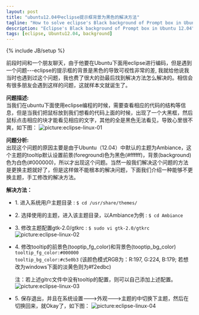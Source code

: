 ```yaml
---
layout: post
title: "ubuntu12.04中eclipse提示框背景为黑色的解决方法"
tagline: "How to solve eclipse's Black background of Prompt box in Ubuntu 12.04"
description: "Eclipse's Black background of Prompt box in Ubuntu 12.04"
tags: [eclipse, Ubuntu12.04, background]
---
```

{% include JB/setup %}

前段时间和一个朋友聊天，由于他要在Ubuntu下面用eclipse进行编码，但是遇到一个问题---eclipse的提示框的背景是黑色的导致可视性非常的差, 我就给他说我当时也遇到过这个问题，我也费了很大的劲最后找到解决方法怎么解决的。相信会有很多朋友会遇到这样的问题，这就样本文就诞生了。

**问题描述:**  
当我们在ubuntu下面使用eclipse编程的时候，需要查看相应的代码的结构等信息，但是当我们把鼠标放到我们想看的代码上面的时候，出现了一个大黑框，然后鼠标点击相应的块才能看见相应的文字，其他的全是黑色无法看见，导致心里很不爽，如下图：
![picture:eclipse-linux-01][1]  

**问题分析:**  
出现这个问题的原因主要是由于Ubuntu（12.04）中默认的主题为Ambiance，这个主题的tooltip默认设置前景(foreground)色为黑色(#ffffff)，背景(background)色为白色(#000000)，所以才出现这个问题。当然一般我们解决这个问题的方法是更换主题就好了，但是这样做不能根本的解决问题，下面我们介绍一种能够不更换主题，手工修改的解决方法。 


**解决方法：**   

*   1\. 进入系统用户主题目录
    : `$ cd /usr/share/themes/`

*   2\. 选择使用的主题，进入该主题目录，以Ambiance为例
    : `$ cd Ambiance`

*   3\. 修改主题配置gtk-2.0/gtkrc
    : `$ sudo vi gtk-2.0/gtkrc`
    ![picture:eclipse-linux-02][2]

*   4\. 修改tooltip的前景色(tooptip_fg_color)和背景色(tooptip_bg_color)  
    `tooltip_fg_color:#000000`  
    `tooltip_bg_color:#c5e0b3` (该颜色模式RGB为：R:197, G:224, B:179; 若想改为windows下面的淡黄色则为#f2edbc)

    注：若上述gitrc文件中没有tooltip的配置，则可以自己添加上述配置。
    ![picture:eclipse-linux-03][3]


*   5\. 保存退出，并且在系统设置--->外观--->主题的中切换下主题，然后在切换回来，就Okay了，如下图：
    ![picture:eclipse-linux-04][4]

[1]:http://imagle.github.io/static/img/eclipse-linux-01.png 
[2]:http://imagle.github.io/static/img/eclipse-linux-02.png
[3]:http://imagle.github.io/static/img/eclipse-linux-03.png
[4]:http://imagle.github.io/static/img/eclipse-linux-04.png
